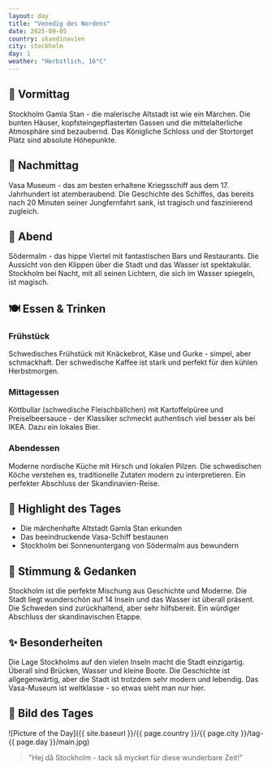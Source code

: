 ```yaml
---
layout: day
title: "Venedig des Nordens"
date: 2025-09-05
country: skandinavien
city: stockholm
day: 1
weather: "Herbstlich, 16°C"
---
```


## 🌅 Vormittag

Stockholm Gamla Stan - die malerische Altstadt ist wie ein Märchen. Die bunten Häuser, kopfsteingepflasterten Gassen und die mittelalterliche Atmosphäre sind bezaubernd. Das Königliche Schloss und der Stortorget Platz sind absolute Höhepunkte.

## 🌆 Nachmittag

Vasa Museum - das am besten erhaltene Kriegsschiff aus dem 17. Jahrhundert ist atemberaubend. Die Geschichte des Schiffes, das bereits nach 20 Minuten seiner Jungfernfahrt sank, ist tragisch und faszinierend zugleich.

## 🌙 Abend

Södermalm - das hippe Viertel mit fantastischen Bars und Restaurants. Die Aussicht von den Klippen über die Stadt und das Wasser ist spektakulär. Stockholm bei Nacht, mit all seinen Lichtern, die sich im Wasser spiegeln, ist magisch.

## 🍽️ Essen & Trinken

### Frühstück

Schwedisches Frühstück mit Knäckebrot, Käse und Gurke - simpel, aber schmackhaft. Der schwedische Kaffee ist stark und perfekt für den kühlen Herbstmorgen.

### Mittagessen

Köttbullar (schwedische Fleischbällchen) mit Kartoffelpüree und Preiselbeersauce - der Klassiker schmeckt authentisch viel besser als bei IKEA. Dazu ein lokales Bier.

### Abendessen

Moderne nordische Küche mit Hirsch und lokalen Pilzen. Die schwedischen Köche verstehen es, traditionelle Zutaten modern zu interpretieren. Ein perfekter Abschluss der Skandinavien-Reise.

## 🎯 Highlight des Tages

- Die märchenhafte Altstadt Gamla Stan erkunden
- Das beeindruckende Vasa-Schiff bestaunen
- Stockholm bei Sonnenuntergang von Södermalm aus bewundern

## 💭 Stimmung & Gedanken

Stockholm ist die perfekte Mischung aus Geschichte und Moderne. Die Stadt liegt wunderschön auf 14 Inseln und das Wasser ist überall präsent. Die Schweden sind zurückhaltend, aber sehr hilfsbereit. Ein würdiger Abschluss der skandinavischen Etappe.

## ✨ Besonderheiten

Die Lage Stockholms auf den vielen Inseln macht die Stadt einzigartig. Überall sind Brücken, Wasser und kleine Boote. Die Geschichte ist allgegenwärtig, aber die Stadt ist trotzdem sehr modern und lebendig. Das Vasa-Museum ist weltklasse - so etwas sieht man nur hier.

## 📸 Bild des Tages

![Picture of the Day]({{ site.baseurl }}/{{ page.country }}/{{ page.city }}/tag-{{ page.day }}/main.jpg)

> "Hej då Stockholm - tack så mycket für diese wunderbare Zeit!"